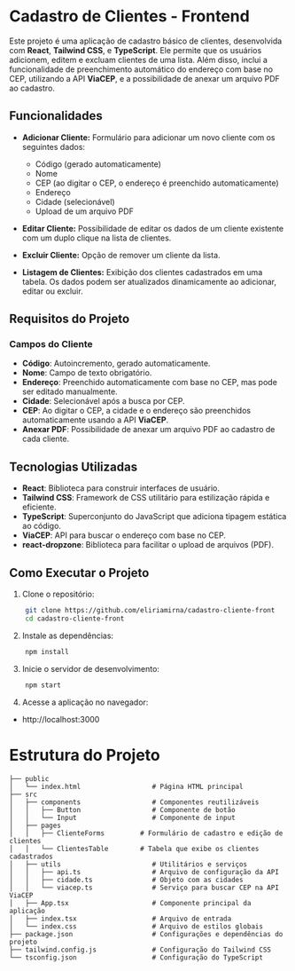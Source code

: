 # Cadastro de Clientes - Frontend

Este projeto é uma aplicação de cadastro básico de clientes, desenvolvida com **React**, **Tailwind CSS**, e **TypeScript**. Ele permite que os usuários adicionem, editem e excluam clientes de uma lista. Além disso, inclui a funcionalidade de preenchimento automático do endereço com base no CEP, utilizando a API **ViaCEP**, e a possibilidade de anexar um arquivo PDF ao cadastro.

## Funcionalidades

- **Adicionar Cliente:** Formulário para adicionar um novo cliente com os seguintes dados:
  - Código (gerado automaticamente)
  - Nome
  - CEP (ao digitar o CEP, o endereço é preenchido automaticamente)
  - Endereço
  - Cidade (selecionável)
  - Upload de um arquivo PDF

- **Editar Cliente:** Possibilidade de editar os dados de um cliente existente com um duplo clique na lista de clientes.

- **Excluir Cliente:** Opção de remover um cliente da lista.

- **Listagem de Clientes:** Exibição dos clientes cadastrados em uma tabela. Os dados podem ser atualizados dinamicamente ao adicionar, editar ou excluir.

## Requisitos do Projeto

### Campos do Cliente
- **Código**: Autoincremento, gerado automaticamente.
- **Nome**: Campo de texto obrigatório.
- **Endereço**: Preenchido automaticamente com base no CEP, mas pode ser editado manualmente.
- **Cidade**: Selecionável após a busca por CEP.
- **CEP**: Ao digitar o CEP, a cidade e o endereço são preenchidos automaticamente usando a API **ViaCEP**.
- **Anexar PDF**: Possibilidade de anexar um arquivo PDF ao cadastro de cada cliente.

## Tecnologias Utilizadas

- **React**: Biblioteca para construir interfaces de usuário.
- **Tailwind CSS**: Framework de CSS utilitário para estilização rápida e eficiente.
- **TypeScript**: Superconjunto do JavaScript que adiciona tipagem estática ao código.
- **ViaCEP**: API para buscar o endereço com base no CEP.
- **react-dropzone**: Biblioteca para facilitar o upload de arquivos (PDF).

## Como Executar o Projeto

1. Clone o repositório:

```bash
    git clone https://github.com/eliriamirna/cadastro-cliente-front
    cd cadastro-cliente-front
```

2. Instale as dependências:

```bash
    npm install
```

3. Inicie o servidor de desenvolvimento:

```bash
    npm start
```

4. Acesse a aplicação no navegador:

- http://localhost:3000

# Estrutura do Projeto

```
├── public
│   └── index.html                  # Página HTML principal
├── src
│   ├── components                  # Componentes reutilizáveis
│   │   ├── Button                  # Componente de botão
│   │   └── Input                   # Componente de input
│   ├── pages
│   │   ├── ClienteForms         # Formulário de cadastro e edição de clientes
│   │   └── ClientesTable        # Tabela que exibe os clientes cadastrados
│   ├── utils                       # Utilitários e serviços
│   │   ├── api.ts                  # Arquivo de configuração da API
│   │   ├── cidade.ts               # Objeto com as cidades
│   │   └── viacep.ts               # Serviço para buscar CEP na API ViaCEP
│   ├── App.tsx                     # Componente principal da aplicação
│   ├── index.tsx                   # Arquivo de entrada
│   └── index.css                   # Arquivo de estilos globais
├── package.json                    # Configurações e dependências do projeto
├── tailwind.config.js              # Configuração do Tailwind CSS
└── tsconfig.json                   # Configuração do TypeScript
```
